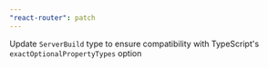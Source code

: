 ```yaml
---
"react-router": patch
---
```


Update `ServerBuild` type to ensure compatibility with TypeScript's `exactOptionalPropertyTypes` option
